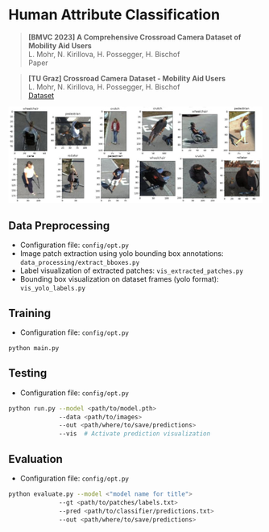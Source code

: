 # Human Attribute Classification

> **[BMVC 2023] A Comprehensive Crossroad Camera Dataset of Mobility Aid Users**            
> L. Mohr, N. Kirillova, H. Possegger, H. Bischof\
> Paper

> **[TU Graz] Crossroad Camera Dataset - Mobility Aid Users**\
> L. Mohr, N. Kirillova, H. Possegger, H. Bischof\
> [Dataset](https://repository.tugraz.at/records/2gat1-pev27)
 
<img src="docs/exampl_train_data.jpg" title="Exemplary training dataset"/>

## Data Preprocessing
+ Configuration file: `config/opt.py`
+ Image patch extraction using yolo bounding box annotations: `data_processing/extract_bboxes.py`
+ Label visualization of extracted patches: `vis_extracted_patches.py`
+ Bounding box visualization on dataset frames (yolo format): `vis_yolo_labels.py` 

## Training
+ Configuration file: `config/opt.py`
```bash
python main.py 
```

## Testing
+ Configuration file: `config/opt.py`
```bash
python run.py --model <path/to/model.pth> 
              --data <path/to/images>
              --out <path/where/to/save/predictions>
              --vis  # Activate prediction visualization
```

## Evaluation
+ Configuration file: `config/opt.py`
```bash
python evaluate.py --model <"model name for title"> 
              --gt <path/to/patches/labels.txt>
              --pred <path/to/classifier/predictions.txt>
              --out <path/where/to/save/predictions>
```